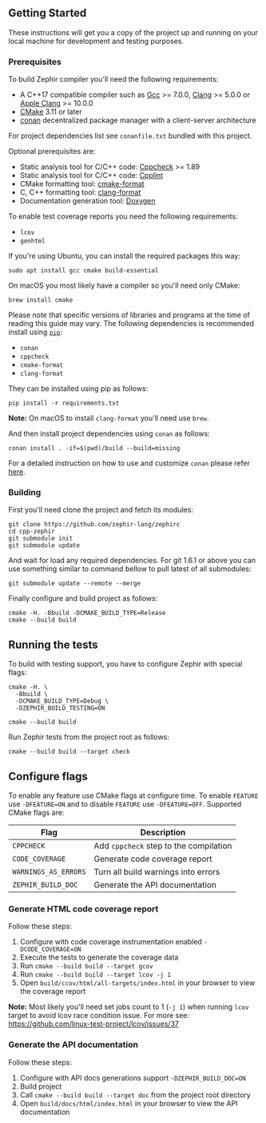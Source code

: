 ## Getting Started

These instructions will get you a copy of the project up and running on your
local machine for development and testing purposes.

### Prerequisites

To build Zephir compiler you'll need the following requirements:
* A C++17 compatible compiler such as [Gcc](https://gcc.gnu.org) >= 7.0.0, [Clang](https://clang.llvm.org) >= 5.0.0 or [Apple Clang](https://apps.apple.com/us/app/xcode/id497799835) >= 10.0.0
* [CMake](https://cmake.org) 3.11 or later
* [conan](https://conan.io) decentralized package manager with a client-server architecture

For project dependencies list see `conanfile.txt` bundled with this project.

Optional prerequisites are:
* Static analysis tool for C/C++ code: [Cppcheck](https://github.com/danmar/cppcheck) >= 1.89
* Static analysis tool for C/C++ code: [Cpplint](https://github.com/cpplint/cpplint)
* CMake formatting tool: [cmake-format](https://github.com/cheshirekow/cmake_format)
* C, C++ formatting tool: [clang-format](https://clang.llvm.org/docs/ClangFormat.html)
* Documentation generation tool: [Doxygen](http://www.doxygen.org)

To enable test coverage reports you need the following requirements:
* `lcov`
* `genhtml`

If you're using Ubuntu, you can install the required packages this way:
```shell script
sudo apt install gcc cmake build-essential
```

On macOS you most likely have a compiler so you'll need only CMake:
```shell script
brew install cmake
```

Please note that specific versions of libraries and programs at the time of
reading this guide may vary. The following dependencies is recommended install
using [`pip`](https://pip.pypa.io):
* `conan`
* `cppcheck`
* `cmake-format`
* `clang-format`

They can be installed using pip as follows:
```shell script
pip install -r requirements.txt
```

**Note:** On macOS to install `clang-format` you'll need use `brew`.

And then install project dependencies using `conan` as follows:
```shell script
conan install . -if=$(pwd)/build --build=missing
```

For a detailed instruction on how to use and customize `conan` please refer
[here](https://docs.conan.io/en/latest/getting_started.html).

### Building

First you'll need clone the project and fetch its modules:
```shell script
git clone https://github.com/zephir-lang/zephirc
cd cpp-zephir
git submodule init
git submodule update
```

And wait for load any required dependencies. For git 1.6.1 or above you can
use something similar to command bellow to pull latest of all submodules:
```shell script
git submodule update --remote --merge
```

Finally configure and build project as follows:
```shell script
cmake -H. -Bbuild -DCMAKE_BUILD_TYPE=Release
cmake --build build
```

## Running the tests

To build with testing support, you have to configure Zephir with special
flags:
```shell script
cmake -H. \
  -Bbuild \
  -DCMAKE_BUILD_TYPE=Debug \
  -DZEPHIR_BUILD_TESTING=ON

cmake --build build
```

Run Zephir tests from the project root as follows:
```shell script
cmake --build build --target check
```

## Configure flags

To enable any feature use CMake flags at configure time. To enable `FEATURE`
use `-DFEATURE=ON` and to disable `FEATURE` use `-DFEATURE=OFF`. Supported
CMake flags are:

| Flag                   | Description                                       |
| ---------------------- |---------------------------------------------------|
| `CPPCHECK`             | Add `cppcheck` step to the compilation            |
| `CODE_COVERAGE`        | Generate code coverage report                     |
| `WARNINGS_AS_ERRORS`   | Turn all build warnings into errors               |
| `ZEPHIR_BUILD_DOC`     | Generate the API documentation                    |

### Generate HTML code coverage report

Follow these steps:
1. Configure with code coverage instrumentation enabled `-DCODE_COVERAGE=ON`
2. Execute the tests to generate the coverage data
3. Run `cmake --build build --target gcov`
4. Run `cmake --build build --target lcov -j 1`
5. Open `build/ccov/html/all-targets/index.html` in your browser to view the coverage report

**Note:** Most likely you'll need set jobs count to 1 (`-j 1`) when running
`lcov` target to avoid lcov race condition issue. For more see:
https://github.com/linux-test-project/lcov/issues/37

### Generate the API documentation

Follow these steps:
1. Configure with API docs generations support `-DZEPHIR_BUILD_DOC=ON`
2. Build project
3. Call `cmake --build build --target doc` from the project root directory
4. Open `build/docs/html/index.html` in your browser to view the API documentation

